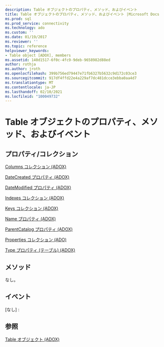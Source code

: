 ```yaml
---
description: Table オブジェクトのプロパティ、メソッド、およびイベント
title: Table オブジェクトのプロパティ、メソッド、およびイベント |Microsoft Docs
ms.prod: sql
ms.prod_service: connectivity
ms.technology: ado
ms.custom: ''
ms.date: 01/19/2017
ms.reviewer: ''
ms.topic: reference
helpviewer_keywords:
- Table object [ADOX], members
ms.assetid: 140d1517-6f0c-4fc9-9deb-9658982d88ed
author: rothja
ms.author: jroth
ms.openlocfilehash: 399b756ed79447e71fb6327b5632c9d172c03ce3
ms.sourcegitcommit: 917df4ffd22e4a229af7dc481dcce3ebba0aa4d7
ms.translationtype: MT
ms.contentlocale: ja-JP
ms.lasthandoff: 02/10/2021
ms.locfileid: "100049732"
---
```

# <a name="table-object-properties-methods-and-events"></a>Table オブジェクトのプロパティ、メソッド、およびイベント
## <a name="propertiescollections"></a>プロパティ/コレクション  
 [Columns コレクション (ADOX)](./columns-collection-adox.md)  
  
 [DateCreated プロパティ (ADOX)](./datecreated-property-adox.md)  
  
 [DateModified プロパティ (ADOX)](./datemodified-property-adox.md)  
  
 [Indexes コレクション (ADOX)](./indexes-collection-adox.md)  
  
 [Keys コレクション (ADOX)](./keys-collection-adox.md)  
  
 [Name プロパティ (ADOX)](./name-property-adox.md)  
  
 [ParentCatalog プロパティ (ADOX)](./parentcatalog-property-adox.md)  
  
 [Properties コレクション (ADO)](../ado-api/properties-collection-ado.md)  
  
 [Type プロパティ (テーブル) (ADOX)](./type-property-table-adox.md)  
  
## <a name="methods"></a>メソッド  
 なし。  
  
## <a name="events"></a>イベント  
 [なし] :  
  
## <a name="see-also"></a>参照  
 [Table オブジェクト (ADOX)](./table-object-adox.md)